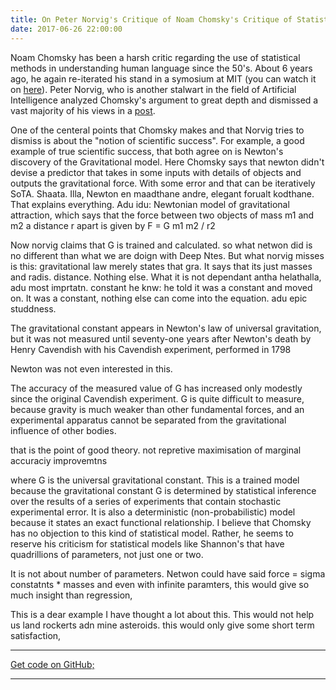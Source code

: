 ```yaml
---
title: On Peter Norvig's Critique of Noam Chomsky's Critique of Statistical Methods
date: 2017-06-26 22:00:00
---
```


Noam Chomsky has been a harsh critic regarding the use of statistical methods in understanding human language since the 50's. About 6 years ago, he again re-iterated his stand in a symosium at MIT (you can watch it on <a href="https://www.youtube.com/watch?v=92GOS1VIGxY">here</a>). Peter Norvig, who is another stalwart in the field of Artificial Intelligence analyzed Chomsky's argument to great depth and dismissed a vast majority of his views in a <a href="http://norvig.com/chomsky.html">post</a>.

One of the centeral points that Chomsky makes and that Norvig tries to dismiss is about the "notion of scientific success". For example, a good example of true scientific success, that both agree on  is Newton's discovery of the Gravitational model. Here Chomsky says that newton didn't devise a predictor that takes in some inputs with details of objects and outputs the gravitational force. With some error and that can be iteratively SoTA. Shaata. Illa, Newton en maadthane andre, elegant forualt kodthane. That explains everything. Adu idu:
Newtonian model of gravitational attraction, which says that the force between two objects of mass m1 and m2 a distance r apart is given by
F = G m1 m2 / r2

Now norvig claims that G is trained and calculated. so what netwon did is no different than what we are doign with Deep Ntes. But what norvig misses is this: gravitational law merely states that gra. It says that its just masses and radis. distance. Nothing else. What it is not dependant antha helathalla, adu most imprtatn. constant he knw: he told it was a constant and moved on. It was a constant, nothing else can come into the equation. adu epic studdness.

The gravitational constant appears in Newton's law of universal gravitation, but it was not measured until seventy-one years after Newton's death by Henry Cavendish with his Cavendish experiment, performed in 1798 

Newton was not even interested in this. 

The accuracy of the measured value of G has increased only modestly since the original Cavendish experiment. G is quite difficult to measure, because gravity is much weaker than other fundamental forces, and an experimental apparatus cannot be separated from the gravitational influence of other bodies. 

that is the point of good theory. not repretive maximisation of marginal accuraciy improvemtns

where G is the universal gravitational constant. This is a trained model because the gravitational constant G is determined by statistical inference over the results of a series of experiments that contain stochastic experimental error. It is also a deterministic (non-probabilistic) model because it states an exact functional relationship. I believe that Chomsky has no objection to this kind of statistical model. Rather, he seems to reserve his criticism for statistical models like Shannon's that have quadrillions of parameters, not just one or two.

It is not about number of parameters. Netwon could have said force = sigma constatnts * masses and even with infinite paramters, this would give so much insight than regression,

This is a dear example I have thought a lot about this. This would not help us land rockerts adn mine asteroids. this would only give some short term satisfaction,

---

<a href="https://github.com/pranv" class="pa3 tc ba br2 db">Get code on GitHub;</a>

---
